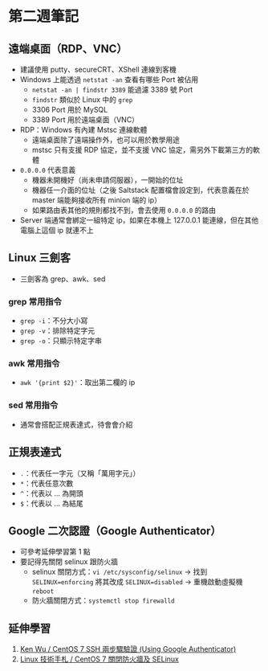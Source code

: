 # 第二週筆記
## 遠端桌面（RDP、VNC）
* 建議使用 putty、secureCRT、XShell 連線到客機
* Windows 上能透過 `netstat -an` 查看有哪些 Port 被佔用
    * `netstat -an | findstr 3389` 能過濾 3389 號 Port
    * `findstr` 類似於 Linux 中的 `grep`
    * 3306 Port 用於 MySQL
    * 3389 Port 用於遠端桌面（VNC）
* RDP：Windows 有內建 Mstsc 連線軟體
    * 遠端桌面除了遠端操作外，也可以用於教學用途
    * mstsc 只有支援 RDP 協定，並不支援 VNC 協定，需另外下載第三方的軟體
* `0.0.0.0` 代表意義
    * 機器未開機好（尚未申請伺服器），一開始的位址
    * 機器任一介面的位址（之後 Saltstack 配置檔會設定到，代表意義在於 master 端能夠接收所有 minion 端的 ip）
    * 如果路由表其他的規則都找不到，會去使用 `0.0.0.0` 的路由
* Server 端通常會綁定一組特定 ip，如果在本機上 127.0.0.1 能連線，但在其他電腦上這個 ip 就連不上

## Linux 三劍客
* 三劍客為 grep、awk、sed

### grep 常用指令
* `grep -i`：不分大小寫
* `grep -v`：排除特定字元
* `grep -o`：只顯示特定字串

### awk 常用指令
* `awk '{print $2}'`：取出第二欄的 ip

### sed 常用指令
* 通常會搭配正規表達式，待會會介紹

## 正規表達式
* `.`：代表任一字元（又稱「萬用字元」）
* `*`：代表任意次數
* `^`：代表以 ... 為開頭
* `$`：代表以 ... 為結尾

## Google 二次認證（Google Authenticator）
* 可參考延伸學習第 1 點
* 要記得先關閉 selinux 跟防火牆
    * selinux 關閉方式：`vi /etc/sysconfig/selinux` -> 找到 `SELINUX=enforcing` 將其改成 `SELINUX=disabled` -> 重機啟動虛擬機 `reboot`
    * 防火牆關閉方式：`systemctl stop firewalld`


## 延伸學習
1. [Ken Wu / CentOS 7 SSH 兩步驟驗證 (Using Google Authenticator)](https://kenwu0310.wordpress.com/2016/12/09/centos-7-ssh-%E9%9B%99%E5%9B%A0%E7%B4%A0%E8%AA%8D%E8%AD%89-using-google-authenticator/)
2. [Linux 技術手札 / CentOS 7 關閉防火牆及 SELinux](https://www.opencli.com/linux/centos-7-disable-firewalld-selinux)